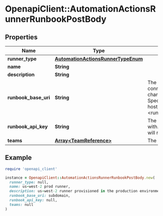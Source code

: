 # OpenapiClient::AutomationActionsRunnerRunbookPostBody

## Properties

| Name | Type | Description | Notes |
| ---- | ---- | ----------- | ----- |
| **runner_type** | [**AutomationActionsRunnerTypeEnum**](AutomationActionsRunnerTypeEnum.md) |  |  |
| **name** | **String** |  |  |
| **description** | **String** |  |  |
| **runbook_base_uri** | **String** | The base URI of the Runbook server to connect to. May only contain alphanumeric characters, periods, underscores and dashes. Specified as the subdomain portion of an RBA host, as in &lt;runbook_base_uri&gt;.runbook.pagerduty.cloud |  |
| **runbook_api_key** | **String** | The API key to connect to the Runbook server with. If omitted, the previously stored value will remain unchanged |  |
| **teams** | [**Array&lt;TeamReference&gt;**](TeamReference.md) | The list of teams associated with the Runner | [optional] |

## Example

```ruby
require 'openapi_client'

instance = OpenapiClient::AutomationActionsRunnerRunbookPostBody.new(
  runner_type: null,
  name: us-west-2 prod runner,
  description: us-west-2 runner provisioned in the production environment by the SRE team,
  runbook_base_uri: subdomain,
  runbook_api_key: null,
  teams: null
)
```

